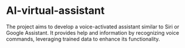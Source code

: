 # AI-virtual-assistant
The project aims to develop a voice-activated assistant similar to Siri or Google 
Assistant. It provides help and information by recognizing voice commands, leveraging trained data to 
enhance its functionality. 
